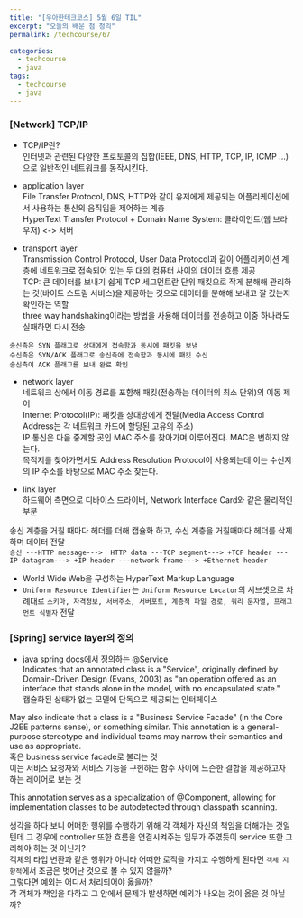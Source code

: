 ```yaml
---
title: "[우아한테크코스] 5월 6일 TIL"
excerpt: "오늘의 배운 점 정리"
permalink: /techcourse/67

categories:
  - techcourse
  - java
tags:
  - techcourse  
  - java
---  
```

### [Network] TCP/IP  
- TCP/IP란?  
인터넷과 관련된 다양한 프로토콜의 집합(IEEE, DNS, HTTP, TCP, IP, ICMP ...)으로 일반적인 네트워크를 동작시킨다.  

- application layer  
File Transfer Protocol, DNS, HTTP와 같이 유저에게 제공되는 어플리케이션에서 사용하는 통신의 움직임을 제어하는 계층  
HyperText Transfer Protocol + Domain Name System: 클라이언트(웹 브라우저) <-> 서버  
  
- transport layer  
Transmission Control Protocol, User Data Protocol과 같이 어플리케이션 계층에 네트워크로 접속되어 있는 두 대의 컴퓨터 사이의 데이터 흐름 제공  
TCP: 큰 데이터를 보내기 쉽게 TCP 세그먼트란 단위 패킷으로 작게 분해해 관리하는 것(바이트 스트림 서비스)을 제공하는 것으로 데이터를 분해해 보내고 잘 갔는지 확인하는 역할  
three way handshaking이라는 방법을 사용해 데이터를 전송하고 이중 하나라도 실패하면 다시 전송    
```
송신측은 SYN 플래그로 상대에게 접속함과 동시에 패킷을 보냄  
수신측은 SYN/ACK 플래그로 송신측에 접속함과 동시에 패킷 수신  
송신측이 ACK 플래그를 보내 완료 확인
```

- network layer  
네트워크 상에서 이동 경로를 포함해 패킷(전송하는 데이터의 최소 단위)의 이동 제어  
Internet Protocol(IP): 패킷을 상대방에게 전달(Media Access Control Address는 각 네트워크 카드에 할당된 고유의 주소)  
IP 통신은 다음 중계할 곳인 MAC 주소를 찾아가며 이루어진다. MAC은 변하지 않는다.  
목적지를 찾아가면서도 Address Resolution Protocol이 사용되는데 이는 수신지의 IP 주소를 바탕으로 MAC 주소 찾는다.  

- link layer  
하드웨어 측면으로 디바이스 드라이버, Network Interface Card와 같은 물리적인 부분  

송신 계층을 거칠 때마다 헤더를 더해 캡슐화 하고, 수신 계층을 거칠때마다 헤더를 삭제하며 데이터 전달  
`송신 ---HTTP message--->  HTTP data ---TCP segment---> +TCP header ---IP datagram---> +IP header ---network frame---> +Ethernet header`  

- World Wide Web을 구성하는 HyperText Markup Language  
- `Uniform Resource Identifier`는 `Uniform Resource Locator`의 서브셋으로 차례대로 `스키마, 자격정보, 서버주소, 서버포트, 계층적 파일 경로, 쿼리 문자열, 프래그먼트 식별자` 전달  

### [Spring] service layer의 정의    
- java spring docs에서 정의하는 @Service  
Indicates that an annotated class is a "Service", originally defined by Domain-Driven Design (Evans, 2003) as "an operation offered as an interface that stands alone in the model, with no encapsulated state."  
캡슐화된 상태가 없는 모델에 단독으로 제공되는 인터페이스  

May also indicate that a class is a "Business Service Facade" (in the Core J2EE patterns sense), or something similar. This annotation is a general-purpose stereotype and individual teams may narrow their semantics and use as appropriate.  
혹은 business service facade로 불리는 것  
이는 서비스 요청자와 서비스 기능을 구현하는 함수 사이에 느슨한 결합을 제공하고자 하는 레이어로 보는 것  

This annotation serves as a specialization of @Component, allowing for implementation classes to be autodetected through classpath scanning.  

생각을 하다 보니 어떠한 행위를 수행하기 위해 각 객체가 자신의 책임을 더해가는 것일텐데 그 경우에 controller 또한 흐름을 연결시켜주는 임무가 주였듯이 service 또한 그러해야 하는 것 아닌가?  
객체의 타입 변환과 같은 행위가 아니라 어떠한 로직을 가지고 수행하게 된다면 `객체 지향적`에서 조금은 벗어난 것으로 볼 수 있지 않을까?  
그렇다면 예외는 어디서 처리되어야 옳을까?  
각 객체가 책임을 다하고 그 안에서 문제가 발생하면 예외가 나오는 것이 옳은 것 아닐까?  